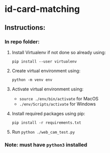# id-card-matching

## Instructions: 

### In repo folder:

1. Install Virtualenv if not done so already using:

    `pip install --user virtualenv`

2. Create virtual environment using:

    `python -m venv env`

3. Activate virtual environment using:

    - `source ./env/bin/activate` for MacOS
    - `./env/Scripts/activate` for Windows

4. Install required packages using pip:

    `pip install -r requirements.txt`

5. Run `python ./web_cam_test.py`

### Note: must have `python3` installed

